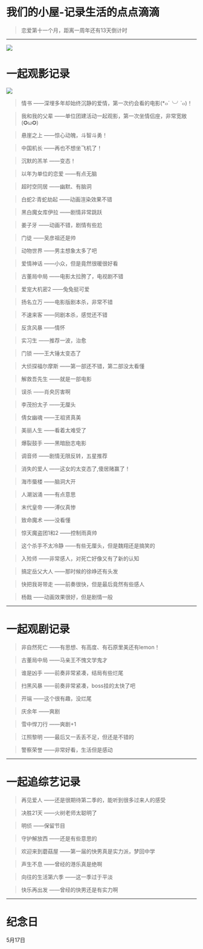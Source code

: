 # 我们的小屋-记录生活的点点滴滴

> 恋爱第十一个月，距离一周年还有13天倒计时

*****
![  ](http://img.2qqtouxiang.com/pic/TP9800_03.jpg)

# 一起观影记录

![  ](https://bkimg.cdn.bcebos.com/pic/faedab64034f78f0beb6082b7f310a55b2191cac?x-bce-process=image/watermark,image_d2F0ZXIvYmFpa2UxODA=,g_7,xp_5,yp_5/format,f_auto)
>情书 ——深埋多年却始终沉静的爱情，第一次约会看的电影(*๓´╰╯`๓)！

>我和我的父辈 ——单位团建活动一起观影，第一次坐情侣座，非常宽敞(✪ω✪)

>悬崖之上 ——惊心动魄，斗智斗勇！

>中国机长 ——再也不想坐飞机了！

>沉默的羔羊 ——变态！

>以年为单位的恋爱 ——有点无脑

>超时空同居 ——幽默、有脑洞

>白蛇2:青蛇劫起 ——动画渲染效果不错

>黑白魔女库伊拉 ——剧情非常跳跃

>姜子牙 ——动画不错，剧情有些尬

>门徒 ——吴彦祖还是帅

>动物世界 ——男主想象太多了吧

>爱情神话 ——小众，但是竟然很暖很好看

>古董局中局 ——电影太拉胯了，电视剧不错

>爱宠大机密2 ——兔兔挺可爱

>扬名立万 ——电影版剧本杀，非常不错

>不速来客 ——同剧本杀，感觉还不错

>反贪风暴 ——情怀

>实习生 ——推荐一波，治愈

>门锁 ——王大锤太变态了

>大侦探福尔摩斯 ——第一部还不错，第二部没太看懂

>解救吾先生 ——就是一部电影

>误杀 ——肖央厉害啊

>李茂扮太子 ——无厘头

>倩女幽魂 ——王祖贤真美

>美丽人生 ——看着太难受了

>爆裂鼓手 ——黑暗励志电影

>调音师 ——剧情无限反转，五星推荐

>消失的爱人 ——这女的太变态了,傻居赌赢了！

>海市蜃楼 ——脑洞大开

>人潮汹涌 ——有点意思

>末代皇帝 ——溥仪真惨

>致命魔术 ——没看懂

>惊天魔盗团1和2 ——控制雨真帅

>这个杀手不太冷静 ——有些无厘头，但是魏翔还是搞笑的

>入殓师 ——非常感人，对死亡好像又有了新的认知

>搞定岳父大人 ——那时候的徐峥还有头发

>快把我哥带走 ——前奏很快，但是最后竟然有些感人

>杨戬 ——动画效果很好，但是剧情一般

*****
# 一起观剧记录

>非自然死亡 ——有思想、有高度、有石原里美还有lemon！

>古董局中局 ——马亲王不愧文学鬼才

>谁是凶手 ——前奏非常紧凑，结局有些烂尾

>扫黑风暴 ——前奏非常紧凑，boss挂的太快了吧

>开端 ——这个很有趣，没烂尾

>庆余年 ——爽剧

>雪中悍刀行 ——爽剧+1

>江照黎明 ——最后又一丢丢不足，但还是不错的

>警察荣誉 ——非常好看，生活但是感动

*****
# 一起追综艺记录

>再见爱人 ——还是很期待第二季的，能听到很多过来人的感受

>决胜21天 ——火树老师太聪明了

>明侦 ——保留节目

>守护解放西 ——还是有些意思的

>欢迎来到蘑菇屋 ——第一届的快男真是实力派，梦回中学

>声生不息 ——曾经的港乐真是绝啊

>向往的生活第六季 ——这一季过于平淡

>快乐再出发 ——曾经的快男还是有实力啊

*****
# 纪念日
5月17日
